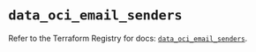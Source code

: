 # `data_oci_email_senders`

Refer to the Terraform Registry for docs: [`data_oci_email_senders`](https://registry.terraform.io/providers/hashicorp/oci/7.19.0/docs/data-sources/email_senders).
